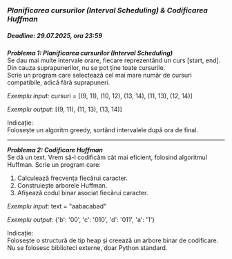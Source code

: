 ### *Planificarea cursurilor (Interval Scheduling) & Codificarea Huffman*
##### Deadline: 29.07.2025, ora 23:59

***Problema 1: Planificarea cursurilor (Interval Scheduling)***\
Se dau mai multe intervale orare, fiecare reprezentând un curs [start, end].\
Din cauza suprapunerilor, nu se pot ține toate cursurile.\
Scrie un program care selectează cel mai mare număr de cursuri compatibile, adică fără suprapuneri.

*Exemplu input:*  cursuri = [(9, 11), (10, 12), (13, 14), (11, 13), (12, 14)]

*Exemplu output:*  [(9, 11), (11, 13), (13, 14)]

Indicație:\
Folosește un algoritm greedy, sortând intervalele după ora de final.

----------------------------------
***Problema 2: Codificare Huffman***\
Se dă un text. Vrem să-l codificăm cât mai eficient, folosind algoritmul Huffman. Scrie un program care:
1. Calculează frecvența fiecărui caracter.
2. Construiește arborele Huffman.
3. Afișează codul binar asociat fiecărui caracter.

*Exemplu input:*  text = "aabacabad"

*Exemplu output:*  {'b': '00', 'c': '010', 'd': '011', 'a': '1'}

Indicație:\
Folosește o structură de tip heap și creează un arbore binar de codificare.\
Nu se folosesc biblioteci externe, doar Python standard.
